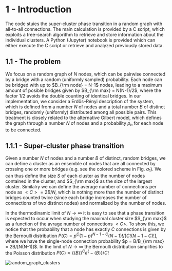 # 1 - Introduction

The code stuies the super-cluster phase transition in a random graph with all-to-all connections. The main calculation is provided by a C script, which exploits a tree-search algorithm to retrieve and store information about the individual clusters. A Python (Jupyter) notebook is provided which can either execute the C script or retrieve and analyzed previously stored data.

## 1.1 - The problem

We focus on a random graph of $N$ nodes, which can be pairwise connected by a bridge with a random (uniformly sampled) probability. Each node can be bridged with up to $B_{\rm node} = N-1$ nodes, leading to a maximum amount of posible bridges given by $B_{\rm max} = N(N-1)/2$, where the factor $1/2$ avoids the double counting of identical bridges. In our implementation, we consider a Erdős–Rényi description of the system, which is defined from a number $N$ of nodes and a total number $B$ of distinct bridges, randomly (uniformly) distributed among all possible pairs. This treatment is closely related to the alternative Gilbert model, which defines the graph through a number $N$ of nodes and a probability $p_n$ for each node to be connected.

## 1.1.1 - Super-cluster phase transition
Given a number $N$ of nodes and a number $B$ of distinct, random bridges, we can define a cluster as an ensemble of nodes that are all connected by crossing one or more bridges (e.g. see the colored scheme in Fig. $a_1$). We can thus define the size $S$ of each cluster as the number of nodes contained in the cluster, and $S_{\rm max}$ as the size of the largest cluster. Similalry we can define the average number of connections per node as $<C>=2B/N$, which is nothing more than the number of distinct bridges counted twice (since each bridge increases the number of connections of two distinct nodes) and normalized by the number of nodes.

In the thermodinamic limit of $N\to \infty$ it is easy to see that a phase transition is expected to occur when studying the maximal cluster size $S_{\rm max}$ as a function of the avrage number of connections $<C>$. To show this, we notice that the probability that a node has exactly $C$ connections is given by the Bernoulli distribution $P(C) =  p^C (1-p)^{N-1-C} (N-1)!/ [C!(N-1-C)!]$, where we have the single-node connection probability $p = B/B_{\rm max} = 2B/[N(N-1)]$. In the limit of $N\to \infty$ the Bernoulli distribution simplifies to the Poisson distribution $P(C)\approx \{\langle B\rangle\}^C e^\{-\langle B\rangle\} / C!$




![random_graph_clusters](https://github.com/user-attachments/assets/d94fa873-b5e0-4257-9151-e8485bea0b25)

